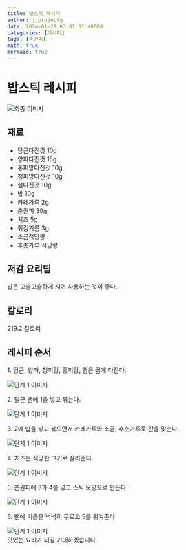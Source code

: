 ```yaml
---
title: 밥스틱 레시피
author: jjprojectg
date: 2024-01-28 03:01:01 +0000
categories: [레시피]
tags: [춘권피]
math: true
mermaid: true
---
```

<meta name="og:type" content="website"/>
<meta charset="UTF-8"/>
<div class="header">
  <h1>밥스틱 레시피</h1>
</div>

<div class="container my-4">
  <div class="row">
    <div class="col-12 col-md-6">
      <div class="recipe-image">
        <img src="http://www.foodsafetykorea.go.kr/uploadimg/20141117/20141117053557_1416213357993.jpg" class="step-image" alt="최종 이미지"/>
      </div>
    </div>
    <div class="col-12 col-md-6">
      <div class="ingredients">
        <h2>재료</h2>
        <ul class="card">
          <li> 당근다진것 10g </li>
          <li>  양파다진것 15g </li>
          <li>  홍피망다진것 10g </li>
          <li>  청피망다진것 10g </li>
          <li>  햄다진것 10g </li>
          <li>  밥 10g </li>
          <li>  카레가루 2g </li>
          <li>  춘권피 30g </li>
          <li>  치즈 5g </li>
          <li>  튀김기름 3g </li>
          <li>  소금적당량 </li>
          <li>  후춧가루 적당량 </li>
</ul>
      </div>
    </div>
    <div class="col-12 col-md-6">
      <div class="ingredients">
        <h2>저감 요리팁</h2>
        <div class="card"> 
          <p>
            밥은 고슬고슬하게 지어 사용하는 것이 좋다.
          </p>
        </div>
      </div>
      <div class="ingredients">
        <h2>칼로리</h2>
        <div class="card"> 
          <p>
            219.2 칼로리
          </p>
        </div>
      </div>
    </div>
  </div>

  <h2 class="my-4">레시피 순서</h2>
  <div class="card recipe-card">
    <div class="card-body recipe-step">
      <p class="card-text step-description">1. 당근, 양파, 청피망, 홍피망, 햄은 곱게 다진다.</p>
      <img src="http://www.foodsafetykorea.go.kr/uploadimg/cook/918-1.jpg" alt="단계 1 이미지" class="step-image"/>
    </div>
  </div>
  <div class="card recipe-card">
    <div class="card-body recipe-step">
      <p class="card-text step-description">2. 달군 팬에 1을 넣고 볶는다.</p>
      <img src="http://www.foodsafetykorea.go.kr/uploadimg/cook/918-2.jpg" alt="단계 1 이미지" class="step-image"/>
    </div>
  </div>
  <div class="card recipe-card">
    <div class="card-body recipe-step">
      <p class="card-text step-description">3. 2에 밥을 넣고 볶으면서 카레가루와 소금, 후춧가루로 간을 맞춘다.</p>
      <img src="http://www.foodsafetykorea.go.kr/uploadimg/cook/918-3.jpg" alt="단계 1 이미지" class="step-image"/>
    </div>
  </div>
  <div class="card recipe-card">
    <div class="card-body recipe-step">
      <p class="card-text step-description">4. 치즈는 적당한 크기로 잘라준다.</p>
      <img src="http://www.foodsafetykorea.go.kr/uploadimg/cook/918-4.jpg" alt="단계 1 이미지" class="step-image"/>
    </div>
  </div>
  <div class="card recipe-card">
    <div class="card-body recipe-step">
      <p class="card-text step-description">5. 춘권피에 3과 4를 넣고 스틱 모양으로 만든다.</p>
      <img src="http://www.foodsafetykorea.go.kr/uploadimg/cook/918-5.jpg" alt="단계 1 이미지" class="step-image"/>
    </div>
  </div>
  <div class="card recipe-card">
    <div class="card-body recipe-step">
      <p class="card-text step-description">6. 팬에 기름을 넉넉히 두르고 5를 튀겨준다</p>
      <img src="http://www.foodsafetykorea.go.kr/uploadimg/cook/918-6.jpg" alt="단계 1 이미지" class="step-image"/>
    </div>
  </div>

</div>
맛있는 요리가 되길 기대하겠습니다.
